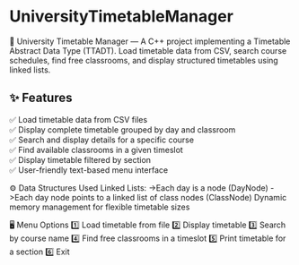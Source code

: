 # UniversityTimetableManager
📅 University Timetable Manager — A C++ project implementing a Timetable Abstract Data Type (TTADT).   Load timetable data from CSV, search course schedules, find free classrooms, and display structured timetables using linked lists.


## ✨ **Features**
✅ Load timetable data from CSV files  
✅ Display complete timetable grouped by day and classroom  
✅ Search and display details for a specific course  
✅ Find available classrooms in a given timeslot  
✅ Display timetable filtered by section  
✅ User-friendly text-based menu interface

⚙️ Data Structures Used
Linked Lists:
->Each day is a node (DayNode)
->Each day node points to a linked list of class nodes (ClassNode)
Dynamic memory management for flexible timetable sizes

🖥 Menu Options
1️⃣ Load timetable from file
2️⃣ Display timetable
3️⃣ Search by course name
4️⃣ Find free classrooms in a timeslot
5️⃣ Print timetable for a section
6️⃣ Exit
